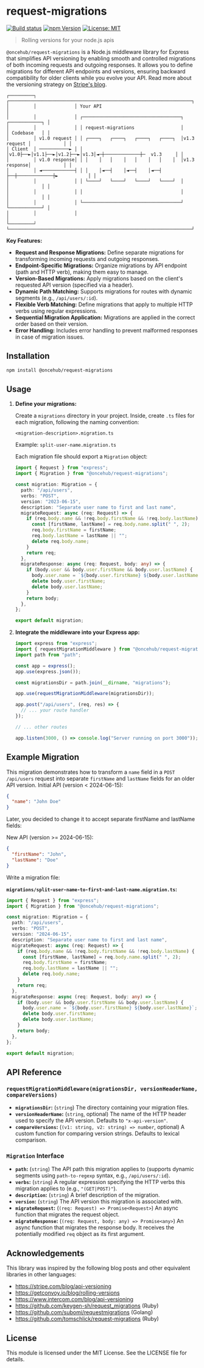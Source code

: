 # request-migrations

[![Build status](https://github.com/scheduleonce/request-migrations/actions/workflows/node.js.yml/badge.svg)](https://github.com/scheduleonce/request-migrations/actions) [![npm Version](https://badge.fury.io/js/@oncehub%2Frequest-migrations.svg)](https://badge.fury.io/js/@oncehub%2Frequest-migrations) [![License: MIT](https://img.shields.io/badge/License-MIT-yellow.svg)](https://opensource.org/licenses/MIT)

> Rolling versions for your node.js apis

`@oncehub/request-migrations` is a Node.js middleware library for Express that simplifies API versioning by enabling smooth and controlled migrations of both incoming requests and outgoing responses. It allows you to define migrations for different API endpoints and versions, ensuring backward compatibility for older clients while you evolve your API. Read more about the versioning strategy on [Stripe's blog](https://stripe.com/blog/api-versioning).

```
┌─────────┐              ┌───────────────────────────────────────────────────────────────────┐
│         │              │ Your API                                                          │
│         │              │ ┌────────────────────────────────────┐             ┌────────────┐ │
│         │              │ │ request-migrations                 │             │ Codebase   │ │
│         │ v1.0 request │ │ ┌────┐   ┌────┐   ┌────┐   ┌────┐  │v1.3 request │            │ │
│ Client  │ ───────────► │ │ │v1.0├──►│v1.1├──►│v1.2├──►│v1.3│◄─┼─────────────┼─  v1.3     │ │
│         │ v1.0 response│ │ │    │   │    │   │    │   │    │  │v1.3 response│            │ │
│         │ ◄────────────┤ │ │    │◄──┤    │◄──┤    │◄──┤    ├──┼─────────────┼►           │ │
│         │              │ │ └────┘   └────┘   └────┘   └────┘  │             │            │ │
│         │              │ │                                    │             │            │ │
│         │              │ └────────────────────────────────────┘             └────────────┘ │
│         │              │                                                                   │
└─────────┘              └───────────────────────────────────────────────────────────────────┘
```

**Key Features:**

- **Request and Response Migrations:** Define separate migrations for transforming incoming requests and outgoing responses.
- **Endpoint-Specific Migrations:** Organize migrations by API endpoint (path and HTTP verb), making them easy to manage.
- **Version-Based Migrations:** Apply migrations based on the client's requested API version (specified via a header).
- **Dynamic Path Matching:** Supports migrations for routes with dynamic segments (e.g., `/api/users/:id`).
- **Flexible Verb Matching:** Define migrations that apply to multiple HTTP verbs using regular expressions.
- **Sequential Migration Application:** Migrations are applied in the correct order based on their version.
- **Error Handling:** Includes error handling to prevent malformed responses in case of migration issues.

## Installation

```bash
npm install @oncehub/request-migrations
```

## Usage

1.  **Define your migrations:**

    Create a `migrations` directory in your project. Inside, create `.ts` files for each migration, following the naming convention:

    ```
    <migration-description>.migration.ts
    ```

    Example: `split-user-name.migration.ts`

    Each migration file should export a `Migration` object:

    ```ts
    import { Request } from "express";
    import { Migration } from "@oncehub/request-migrations";

    const migration: Migration = {
      path: "/api/users",
      verbs: "POST",
      version: "2023-06-15",
      description: "Separate user name to first and last name",
      migrateRequest: async (req: Request) => {
        if (req.body.name && !req.body.firstName && !req.body.lastName) {
          const [firstName, lastName] = req.body.name.split(" ", 2);
          req.body.firstName = firstName;
          req.body.lastName = lastName || "";
          delete req.body.name;
        }
        return req;
      },
      migrateResponse: async (req: Request, body: any) => {
        if (body.user && body.user.firstName && body.user.lastName) {
          body.user.name = `${body.user.firstName} ${body.user.lastName}`;
          delete body.user.firstName;
          delete body.user.lastName;
        }
        return body;
      },
    };

    export default migration;
    ```

2.  **Integrate the middleware into your Express app:**

    ```ts
    import express from "express";
    import { requestMigrationMiddleware } from "@oncehub/request-migrations";
    import path from "path";

    const app = express();
    app.use(express.json());

    const migrationsDir = path.join(__dirname, "migrations");

    app.use(requestMigrationMiddleware(migrationsDir));

    app.post("/api/users", (req, res) => {
      // ... your route handler
    });

    // ... other routes

    app.listen(3000, () => console.log("Server running on port 3000"));
    ```

## Example Migration

This migration demonstrates how to transform a `name` field in a `POST /api/users` request into separate `firstName` and `lastName` fields for an older API version.
Initial API (version < 2024-06-15):

```json
{
  "name": "John Doe"
}
```

Later, you decided to change it to accept separate firstName and lastName fields:

New API (version >= 2024-06-15):

```json
{
  "firstName": "John",
  "lastName": "Doe"
}
```

Write a migration file:

**`migrations/split-user-name-to-first-and-last-name.migration.ts`:**

```ts
import { Request } from "express";
import { Migration } from "@oncehub/request-migrations";

const migration: Migration = {
  path: "/api/users",
  verbs: "POST",
  version: "2024-06-15",
  description: "Separate user name to first and last name",
  migrateRequest: async (req: Request) => {
    if (req.body.name && !req.body.firstName && !req.body.lastName) {
      const [firstName, lastName] = req.body.name.split(" ", 2);
      req.body.firstName = firstName;
      req.body.lastName = lastName || "";
      delete req.body.name;
    }
    return req;
  },
  migrateResponse: async (req: Request, body: any) => {
    if (body.user && body.user.firstName && body.user.lastName) {
      body.user.name = `${body.user.firstName} ${body.user.lastName}`;
      delete body.user.firstName;
      delete body.user.lastName;
    }
    return body;
  },
};

export default migration;
```

## API Reference

### `requestMigrationMiddleware(migrationsDir, versionHeaderName, compareVersions)`

- **`migrationsDir`:** (`string`) The directory containing your migration files.
- **`versionHeaderName`:** (`string`, optional) The name of the HTTP header used to specify the API version. Defaults to `"x-api-version"`.
- **`compareVersions`:** (`(v1: string, v2: string) => number`, optional) A custom function for comparing version strings. Defaults to lexical comparison.

### `Migration` Interface

- **`path`:** (`string`) The API path this migration applies to (supports dynamic segments using `path-to-regexp` syntax, e.g., `/api/users/:id`).
- **`verbs`:** (`string`) A regular expression specifying the HTTP verbs this migration applies to (e.g., `"(GET|POST)"`).
- **`description`:** (`string`) A brief description of the migration.
- **`version`:** (`string`) The API version this migration is associated with.
- **`migrateRequest`:** (`(req: Request) => Promise<Request>`) An async function that migrates the request object.
- **`migrateResponse`:** (`(req: Request, body: any) => Promise<any>`) An async function that migrates the response body. It receives the potentially modified `req` object as its first argument.

## Acknowledgements

This library was inspired by the following blog posts and other equivalent libraries in other languages:

- https://stripe.com/blog/api-versioning
- https://getconvoy.io/blog/rolling-versions
- https://www.intercom.com/blog/api-versioning
- https://github.com/keygen-sh/request_migrations (Ruby)
- https://github.com/subomi/requestmigrations (Golang)
- https://github.com/tomschlick/request-migrations (Ruby)

## License

This module is licensed under the MIT License. See the LICENSE file for details.

